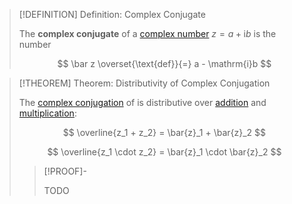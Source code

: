 >[!DEFINITION] Definition: Complex Conjugate
>
>The **complex conjugate** of a [complex number](../Complex%20Number.md) $z = a +\mathrm{i}b$ is the number
>
>$$
>\bar z \overset{\text{def}}{=} a - \mathrm{i}b
>$$
>

>[!THEOREM] Theorem: Distributivity of Complex Conjugation
>
>The [complex conjugation](Complex%20Conjugate.md) of is distributive over [addition](../Arithmetic%20with%20Complex%20Numbers.md) and [multiplication](../Arithmetic%20with%20Complex%20Numbers.md):
>
>$$
>\overline{z_1 + z_2} = \bar{z}_1 + \bar{z}_2
>$$
>
>$$
>\overline{z_1 \cdot z_2} = \bar{z}_1 \cdot \bar{z}_2
>$$
>
>>[!PROOF]-
>>
>>TODO
>>
>